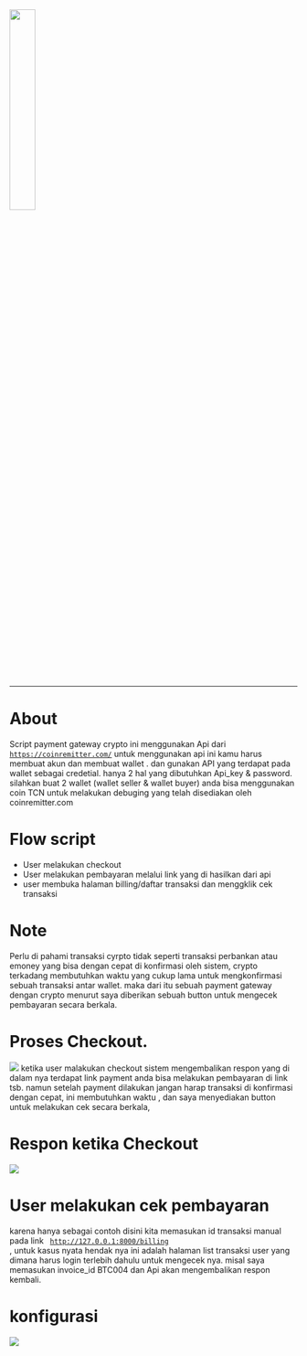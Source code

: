 <img src="https://i.ibb.co/cCKK9JZ/logo-black.png" width="30%">
<hr>

# About
Script payment gateway crypto ini menggunakan Api dari <code>https://coinremitter.com/</code> untuk menggunakan api ini kamu harus membuat akun dan membuat wallet . dan gunakan API yang terdapat pada wallet sebagai credetial. hanya 2 hal yang dibutuhkan Api_key & password. silahkan buat 2 wallet (wallet seller & wallet buyer) anda bisa menggunakan coin TCN untuk melakukan debuging yang telah disediakan oleh coinremitter.com

# Flow script
<ul>
    <li>User melakukan checkout</li>
    <li>User melakukan pembayaran melalui link yang di hasilkan dari api</li>
    <li>user membuka halaman billing/daftar transaksi dan menggklik cek transaksi</li>
</ul>

# Note 
Perlu di pahami transaksi cyrpto tidak seperti transaksi perbankan atau emoney yang bisa dengan cepat di konfirmasi oleh sistem, crypto terkadang membutuhkan waktu yang cukup lama untuk mengkonfirmasi sebuah transaksi antar wallet. maka dari itu sebuah payment gateway dengan crypto menurut saya diberikan sebuah button untuk mengecek pembayaran secara berkala.

# Proses Checkout.
<img src="https://i.ibb.co/MSPLWg6/Shop-with-cyrpto.gif">
ketika user malakukan checkout sistem mengembalikan respon yang di dalam nya terdapat link payment anda bisa melakukan pembayaran di link tsb. namun setelah payment dilakukan jangan harap transaksi di konfirmasi dengan cepat, ini membutuhkan waktu , dan saya menyediakan button untuk melakukan cek secara berkala,

# Respon ketika Checkout
<img src="https://i.ibb.co/fHz7dMk/res-cehckout.png">


# User melakukan cek pembayaran
karena hanya sebagai contoh disini kita memasukan id transaksi manual pada link <code> http://127.0.0.1:8000/billing </code>, untuk kasus nyata hendak nya ini adalah halaman list transaksi user yang dimana harus login terlebih dahulu untuk mengecek nya. misal saya memasukan invoice_id BTC004 dan Api akan mengembalikan respon kembali.

# konfigurasi 
<img src="https://i.ibb.co/WkSkNWg/cong.png">

